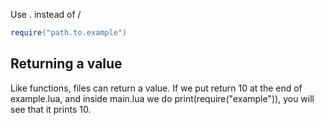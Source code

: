 Use . instead of /
```lua
require("path.to.example")
```
## Returning a value
Like functions, files can return a value. If we put return 10 at the end of example.lua, and inside main.lua we do print(require("example")), you will see that it prints 10.
